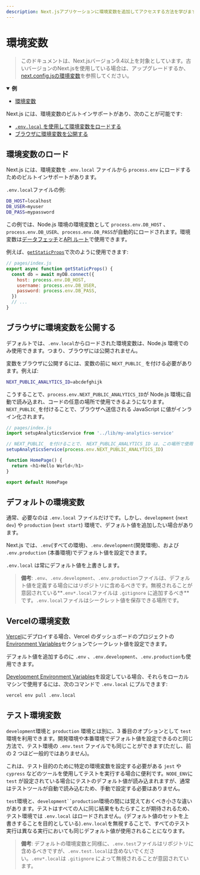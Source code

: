 ```yaml
---
description: Next.jsアプリケーションに環境変数を追加してアクセスする方法を学びます。
---
```


# 環境変数

> このドキュメントは、Next.jsバージョン9.4以上を対象としています。古いバージョンのNext.jsを使用している場合は、アップグレードするか、[next.config.jsの環境変数](/docs/api-reference/next.config.js/environment-variables.md)を参照してください。

<details open>
  <summary><b>例</b></summary>
  <ul>
    <li><a href="https://github.com/vercel/next.js/tree/canary/examples/environment-variables">環境変数</a></li>
  </ul>
</details>

Next.js には、環境変数のビルトインサポートがあり、次のことが可能です:

- [ `.env.local` を使用して環境変数をロードする](#loading-environment-variables)
- [ブラウザに環境変数を公開する](#exposing-environment-variables-to-the-browser)

## 環境変数のロード

Next.js には、環境変数を `.env.local` ファイルから `process.env` にロードするためのビルトインサポートがあります。

`.env.local`ファイルの例:

```bash
DB_HOST=localhost
DB_USER=myuser
DB_PASS=mypassword
```

この例では、Node.js 環境の環境変数として `process.env.DB_HOST` 、`process.env.DB_USER`、`process.env.DB_PASS`が自動的にロードされます。環境変数は[データフェッチ](/docs/basic-features/data-fetching)と[API ルート](/docs/api-routes/introduction)で使用できます。

例えば、[`getStaticProps`](/docs/basic-features/data-fetching#getstaticprops-static-generation)で次のように使用できます:

```js
// pages/index.js
export async function getStaticProps() {
  const db = await myDB.connect({
    host: process.env.DB_HOST,
    username: process.env.DB_USER,
    password: process.env.DB_PASS,
  })
  // ...
}
```

## ブラウザに環境変数を公開する

デフォルトでは、`.env.local`からロードされた環境変数は、Node.js 環境でのみ使用できます。つまり、ブラウザには公開されません。

変数をブラウザに公開するには、変数の前に `NEXT_PUBLIC_` を付ける必要があります。例えば:

```bash
NEXT_PUBLIC_ANALYTICS_ID=abcdefghijk
```

こうすることで、`process.env.NEXT_PUBLIC_ANALYTICS_ID`が Node.js 環境に自動で読み込まれ、コードの任意の場所で使用できるようになります。`NEXT_PUBLIC_`を付けることで、ブラウザへ送信される JavaScript に値がインライン化されます。

```js
// pages/index.js
import setupAnalyticsService from '../lib/my-analytics-service'

// NEXT_PUBLIC_ を付けることで、 NEXT_PUBLIC_ANALYTICS_ID は、この場所で使用可能になります
setupAnalyticsService(process.env.NEXT_PUBLIC_ANALYTICS_ID)

function HomePage() {
  return <h1>Hello World</h1>
}

export default HomePage
```

## デフォルトの環境変数

通常、必要なのは `.env.local` ファイルだけです。しかし、`development` (`next dev`) や `production` (`next start`) 環境で、デフォルト値を追加したい場合があります。

Next.js では、`.env`(すべての環境)、`.env.development`(開発環境)、および `.env.production` (本番環境)でデフォルト値を設定できます。

`.env.local` は常にデフォルト値を上書きします。

> **備考**: `.env`、`.env.development`、`.env.production`ファイルは、デフォルト値を定義する場合にはリポジトリに含めるべきです。無視されることが意図されている**`.env*.local`ファイルは `.gitignore` に追加するべき**です。`.env.local`ファイルはシークレット値を保存できる場所です。

## Vercelの環境変数

[Vercel](https://vercel.com)にデプロイする場合、Vercel のダッシュボードのプロジェクトの[Environment Variables](https://vercel.com/docs/v2/build-step#environment-variables)セクションでシークレット値を設定できます。

デフォルト値を追加するのに `.env` 、`.env.development`、`.env.production`も使用できます。

[Development Environment Variables](https://vercel.com/docs/v2/build-step#development-environment-variables)を設定している場合、それらをローカルマシンで使用するには、次のコマンドで `.env.local` にプルできます:

```bash
vercel env pull .env.local
```

## テスト環境変数

`development`環境と `production` 環境とは別に、3 番目のオプションとして `test` 環境を利用できます。開発環境や本番環境でデフォルト値を設定できるのと同じ方法で、テスト環境の `.env.test` ファイルでも同じことができます(ただし、前の 2 つほど一般的ではありません)。

これは、テスト目的のために特定の環境変数を設定する必要がある `jest` や `cypress` などのツールを使用してテストを実行する場合に便利です。`NODE_ENV`に `test` が設定されている場合にテストのデフォルト値が読み込まれますが、通常はテストツールが自動で読み込むため、手動で設定する必要はありません。

`test`環境と、`development``production`環境の間には覚えておくべき小さな違いがあります。テストはすべての人に同じ結果をもたらすことが期待されるため、テスト環境では `.env.local` はロードされません。(デフォルト値のセットを上書きすることを目的としている)`.env.local`を無視することで、すべてのテスト実行は異なる実行においても同じデフォルト値が使用されることになります。

> **備考**: デフォルトの環境変数と同様に、`.env.test`ファイルはリポジトリに含めるべきですが、`.env.test.local`は含めないでください。`.env*.local`は `.gitignore` によって無視されることが意図されています。
